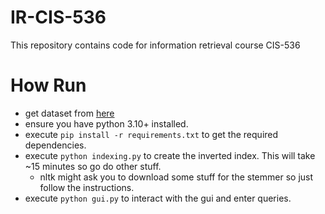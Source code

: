 # IR-CIS-536
This repository contains code  for information retrieval course CIS-536

# How Run
- get dataset from [here](https://drive.google.com/file/d/1oYBWxEwSvaBOB6zIhwRKBxuVoJElLi3B/view?usp=sharing)
- ensure you have python 3.10+ installed.
- execute `pip install -r requirements.txt` to get the required dependencies.
- execute `python indexing.py` to create the inverted index. This will take ~15 minutes so go do other stuff.
    - nltk might ask you to download some stuff for the stemmer so just follow the instructions.
- execute `python gui.py` to interact with the gui and enter queries.
